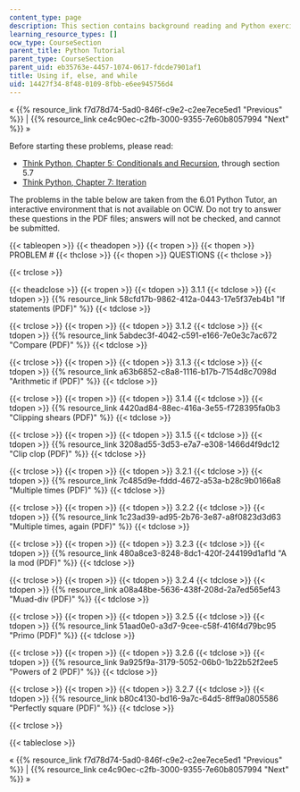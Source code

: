 ```yaml
---
content_type: page
description: This section contains background reading and Python exercises.
learning_resource_types: []
ocw_type: CourseSection
parent_title: Python Tutorial
parent_type: CourseSection
parent_uid: eb35763e-4457-1074-0617-fdcde7901af1
title: Using if, else, and while
uid: 14427f34-8f48-0109-8fbb-e6ee945756d4
---
```


« {{% resource_link f7d78d74-5ad0-846f-c9e2-c2ee7ece5ed1 "Previous" %}} | {{% resource_link ce4c90ec-c2fb-3000-9355-7e60b8057994 "Next" %}} »

Before starting these problems, please read:

*   [Think Python, Chapter 5: Conditionals and Recursion](http://www.greenteapress.com/thinkpython/html/book006.html), through section 5.7
*   [Think Python, Chapter 7: Iteration](http://www.greenteapress.com/thinkpython/html/book008.html)

The problems in the table below are taken from the 6.01 Python Tutor, an interactive environment that is not available on OCW. Do not try to answer these questions in the PDF files; answers will not be checked, and cannot be submitted.

{{< tableopen >}}
{{< theadopen >}}
{{< tropen >}}
{{< thopen >}}
PROBLEM #
{{< thclose >}}
{{< thopen >}}
QUESTIONS
{{< thclose >}}

{{< trclose >}}

{{< theadclose >}}
{{< tropen >}}
{{< tdopen >}}
3.1.1
{{< tdclose >}}
{{< tdopen >}}
{{% resource_link 58cfd17b-9862-412a-0443-17e5f37eb4b1 "If statements (PDF)" %}}
{{< tdclose >}}

{{< trclose >}}
{{< tropen >}}
{{< tdopen >}}
3.1.2
{{< tdclose >}}
{{< tdopen >}}
{{% resource_link 5abdec3f-4042-c591-e166-7e0e3c7ac672 "Compare (PDF)" %}}
{{< tdclose >}}

{{< trclose >}}
{{< tropen >}}
{{< tdopen >}}
3.1.3
{{< tdclose >}}
{{< tdopen >}}
{{% resource_link a63b6852-c8a8-1116-b17b-7154d8c7098d "Arithmetic if (PDF)" %}}
{{< tdclose >}}

{{< trclose >}}
{{< tropen >}}
{{< tdopen >}}
3.1.4
{{< tdclose >}}
{{< tdopen >}}
{{% resource_link 4420ad84-88ec-416a-3e55-f728395fa0b3 "Clipping shears (PDF)" %}}
{{< tdclose >}}

{{< trclose >}}
{{< tropen >}}
{{< tdopen >}}
3.1.5
{{< tdclose >}}
{{< tdopen >}}
{{% resource_link 3208ad55-3d53-e7a7-e308-1466d4f9dc12 "Clip clop (PDF)" %}}
{{< tdclose >}}

{{< trclose >}}
{{< tropen >}}
{{< tdopen >}}
3.2.1
{{< tdclose >}}
{{< tdopen >}}
{{% resource_link 7c485d9e-fddd-4672-a53a-b28c9b0166a8 "Multiple times (PDF)" %}}
{{< tdclose >}}

{{< trclose >}}
{{< tropen >}}
{{< tdopen >}}
3.2.2
{{< tdclose >}}
{{< tdopen >}}
{{% resource_link 1c23ad39-ad95-2b76-3e87-a8f0823d3d63 "Multiple times, again (PDF)" %}}
{{< tdclose >}}

{{< trclose >}}
{{< tropen >}}
{{< tdopen >}}
3.2.3
{{< tdclose >}}
{{< tdopen >}}
{{% resource_link 480a8ce3-8248-8dc1-420f-244199d1af1d "A la mod (PDF)" %}}
{{< tdclose >}}

{{< trclose >}}
{{< tropen >}}
{{< tdopen >}}
3.2.4
{{< tdclose >}}
{{< tdopen >}}
{{% resource_link a08a48be-5636-438f-208d-2a7ed565ef43 "Muad-div (PDF)" %}}
{{< tdclose >}}

{{< trclose >}}
{{< tropen >}}
{{< tdopen >}}
3.2.5
{{< tdclose >}}
{{< tdopen >}}
{{% resource_link 51aad0e0-a3d7-9cee-c58f-416f4d79bc95 "Primo (PDF)" %}}
{{< tdclose >}}

{{< trclose >}}
{{< tropen >}}
{{< tdopen >}}
3.2.6
{{< tdclose >}}
{{< tdopen >}}
{{% resource_link 9a925f9a-3179-5052-06b0-1b22b52f2ee5 "Powers of 2 (PDF)" %}}
{{< tdclose >}}

{{< trclose >}}
{{< tropen >}}
{{< tdopen >}}
3.2.7
{{< tdclose >}}
{{< tdopen >}}
{{% resource_link b80c4130-bd16-9a7c-64d5-8ff9a0805586 "Perfectly square (PDF)" %}}
{{< tdclose >}}

{{< trclose >}}

{{< tableclose >}}

« {{% resource_link f7d78d74-5ad0-846f-c9e2-c2ee7ece5ed1 "Previous" %}} | {{% resource_link ce4c90ec-c2fb-3000-9355-7e60b8057994 "Next" %}} »